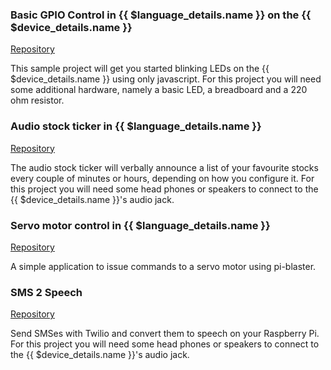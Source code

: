 ### Basic GPIO Control in {{ $language_details.name }} on the {{ $device_details.name }}

[Repository](https://github.com/resin-io-projects/resin-rpi-nodejs-basic-gpio)

This sample project will get you started blinking LEDs on the {{ $device_details.name }} using only javascript. For this project you will need some additional hardware, namely a basic LED, a breadboard and a 220 ohm resistor.

### Audio stock ticker in {{ $language_details.name }}

[Repository](https://github.com/resin-io-projects/audio-stock-ticker)

The audio stock ticker will verbally announce a list of your favourite stocks every couple of minutes or hours, depending on how you configure it. For this project you will need some head phones or speakers to connect to the {{ $device_details.name }}'s audio jack.

### Servo motor control in {{ $language_details.name }}

[Repository](https://github.com/craig-mulligan/resin-servo-node)

A simple application to issue commands to a servo motor using pi-blaster.

### SMS 2 Speech

[Repository](https://github.com/alexandrosm/sms2speech)

Send SMSes with Twilio and convert them to speech on your Raspberry Pi. For this project you will need some head phones or speakers to connect to the {{ $device_details.name }}'s audio jack.
